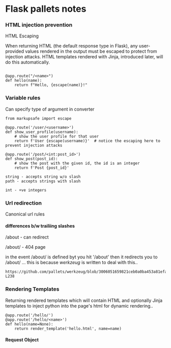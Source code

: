 # Flask pallets notes

### HTML injection prevention

HTML Escaping


When returning HTML (the default response type in Flask), any user-provided values rendered in the output must be escaped to protect from injection attacks. HTML templates rendered with Jinja, introduced later, will do this automatically.


```from markupsafe import escape

@app.route("/<name>")
def hello(name):
    return f"Hello, {escape(name)}!"
```


### Variable rules

Can specify type of argument in converter
```
from markupsafe import escape

@app.route('/user/<username>')
def show_user_profile(username):
    # show the user profile for that user
    return f'User {escape(username)}'  # notice the escaping here to prevent injection attacks

@app.route('/post/<int:post_id>')
def show_post(post_id):
    # show the post with the given id, the id is an integer
    return f'Post {post_id}'
```

```
string - accepts string w/o slash
path - accepts strings with slash

int - +ve integers

```

### Url redirection

Canonical url rules


#### differences b/w trailiing slashes
/about - can redirect

/about/ - 404 page


in the event /about/ is defined byt you hit '/about' then it redirects you to
/about/ ... this is because  _werkzeug_ is written to deal with this..

```
https://github.com/pallets/werkzeug/blob/3006051659821ceb0a0ba453a81efae3e9b64f90/werkzeug/routing.py#L223-L238
```

### Rendering Templates

Returning rendered templates which will contain HTML and optionally Jinja templates to inject python into the page's html for dynamic rendering.. 

```
@app.route('/hello/')
@app.route('/hello/<name>')
def hello(name=None):
    return render_template('hello.html', name=name)
```


#### Request Object
